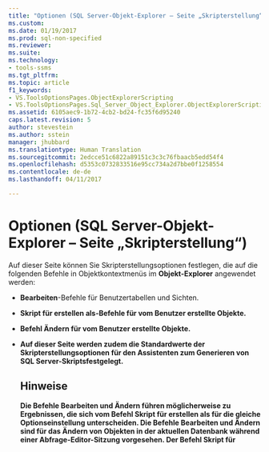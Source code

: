 ```yaml
---
title: "Optionen (SQL Server-Objekt-Explorer – Seite „Skripterstellung“) | Microsoft-Dokumentation"
ms.custom: 
ms.date: 01/19/2017
ms.prod: sql-non-specified
ms.reviewer: 
ms.suite: 
ms.technology:
- tools-ssms
ms.tgt_pltfrm: 
ms.topic: article
f1_keywords:
- VS.ToolsOptionsPages.ObjectExplorerScripting
- VS.ToolsOptionsPages.Sql_Server_Object_Explorer.ObjectExplorerScripting
ms.assetid: 6105aec9-1b72-4cb2-bd24-fc35f6d95240
caps.latest.revision: 5
author: stevestein
ms.author: sstein
manager: jhubbard
ms.translationtype: Human Translation
ms.sourcegitcommit: 2edcce51c6822a89151c3c3c76fbaacb5edd54f4
ms.openlocfilehash: d5353c0732833516e95cc734a2d7bbe0f1258554
ms.contentlocale: de-de
ms.lasthandoff: 04/11/2017

---
```

# <a name="options-sql-server-object-explorer---scripting-page"></a>Optionen (SQL Server-Objekt-Explorer – Seite „Skripterstellung“)
Auf dieser Seite können Sie Skripterstellungsoptionen festlegen, die auf die folgenden Befehle in Objektkontextmenüs im **Objekt-Explorer** angewendet werden:  
  
-   **Bearbeiten**-Befehle für Benutzertabellen und Sichten.  
  
-   **Skript für <object> erstellen als**-Befehle für vom Benutzer erstellte Objekte.  
  
-   Befehl **Ändern** für vom Benutzer erstellte Objekte.  
  
-   Auf dieser Seite werden zudem die Standardwerte der Skripterstellungsoptionen für den **Assistenten zum Generieren von SQL Server-Skripts**festgelegt.  
  
## <a name="remarks"></a>Hinweise  
Die Befehle **Bearbeiten** und **Ändern** führen möglicherweise zu Ergebnissen, die sich vom Befehl **Skript für <object> erstellen als** für die gleiche Optionseinstellung unterscheiden. Die Befehle **Bearbeiten** und **Ändern** sind für das Ändern von Objekten in der aktuellen Datenbank während einer Abfrage-Editor-Sitzung vorgesehen. Der Befehl **Skript für <object> erstellen als** ist zum Generieren eines Skripts vorgesehen, sodass es später zum Erstellen von Objekten verwendet werden kann.  
  
## <a name="options"></a>enthalten  
Geben Sie Skriptoptionen an, indem Sie eine Auswahl aus den verfügbaren Einstellungen in der Liste rechts neben den einzelnen Optionen treffen.  
  
### <a name="general-scripting-options"></a>Allgemeine Skripterstellungsoptionen  
**Einzelne Anweisungen begrenzen**  
Trennt die einzelnen [!INCLUDE[tsql](../../includes/tsql_md.md)] -Anweisungen mithilfe eines Batchtrennzeichens voneinander ab. Wenn Sie das Standardbatchtrennzeichen für **Abfrage-Editor**ändern möchten, wählen Sie **Extras**/**Optionen**/**Abfrageausführung**/**SQL Server**/**Allgemein**/**Batchtrennzeichen**aus. Der Standardwert lautet False. Weitere Informationen finden Sie unter [GO (Transact-SQL)](http://msdn.microsoft.com/en-us/b2ca6791-3a07-4209-ba8e-2248a92dd738).  
  
**Beschreibende Header einschließen**  
Fügt dem Skript beschreibende Kommentare hinzu, indem das Skript in Abschnitte für die einzelnen Objekte aufgeteilt wird. Der Standardwert lautet "True". Weitere Informationen finden Sie unter [/*...*/ (Kommentar) (Transact-SQL)](http://msdn.microsoft.com/en-us/4d9ab1b2-4bbb-4c16-beb1-cafc1af7417c).  
  
**vardecimal-Optionen einschließen**  
Schließt die vardecimal-Speicheroptionen ein. Der Standardwert lautet False. Weitere Informationen finden Sie unter [sp_db_vardecimal_storage_format (Transact-SQL)](http://msdn.microsoft.com/en-us/9920b2f7-b802-4003-913c-978c17ae4542).  
  
**Skript für Änderungsnachverfolgung erstellen**  
Schließt Nachverfolgungsinformationen für Änderungen im Skript ein.  
  
**Skripterstellung für Serverversion**  
Erstellt ein Skript, das für die ausgewählte Version von [!INCLUDE[ssNoVersion](../../includes/ssnoversion_md.md)]ausgeführt werden kann. Funktionen, die in [!INCLUDE[ssCurrent](../../includes/sscurrent_md.md)] neu sind, können für eine Skripterstellung für frühere Versionen nicht verwendet werden. Einige für [!INCLUDE[ssCurrent](../../includes/sscurrent_md.md)] erstellte Skripts können weder auf Servern, auf denen eine frühere Version von [!INCLUDE[ssNoVersion](../../includes/ssnoversion_md.md)]ausgeführt wird, noch in einer Datenbank mit einer früheren [Einstellung des Datenbankkompatibilitätsgrades](http://msdn.microsoft.com/en-us/ca5fd220-d5ea-4182-8950-55d4101a86f6)ausgeführt werden.  
  
**Skripterstellung für Volltextkataloge**  
Schließt ein Skript für Volltextkataloge ein. Der Standardwert lautet False. Weitere Informationen finden Sie unter [CREATE FULLTEXT CATALOG (Transact-SQL)](http://msdn.microsoft.com/en-us/d7a8bd93-e2d7-4a40-82ef-39069e65523b).  
  
**Skripterstellung für USE <database>**  
Fügt die USE DATABASE-Anweisung dem Skript hinzu, mit dem Datenbankobjekte im Kontext der aktuellen **Objekt-Explorer** -Datenbank erstellt werden. Wenn das Skript für die Verwendung in einer anderen Datenbank vorgesehen ist, wählen Sie False aus, um dies auszulassen. Der Standardwert lautet "True". Weitere Informationen finden Sie unter [USE (Transact-SQL)](http://msdn.microsoft.com/en-us/c05acac8-c063-4770-8e36-d7f71d500b10).  
  
### <a name="object-scripting-options"></a>Skriptoptionen für Objekte  
**Skript für abhängige Objekte generieren**  
Generiert ein Skript für zusätzliche Objekte, die erforderlich sind, wenn das Skript für das ausgewählte Objekt ausgeführt wird. Der Standardwert lautet False.  
  
**IF NOT EXISTS-Klausel einschließen**  
Schließt eine Anweisung ein, mit der überprüft wird, ob die einzelnen Objekte nicht in der Datenbank vorhanden sind, bevor versucht wird, das Objekt zu erstellen. Der Standardwert lautet False. Weitere Informationen finden Sie unter [IF... ELSE (Transact-SQL)](http://msdn.microsoft.com/en-us/676c881f-dee1-417a-bc51-55da62398e81) und [EXISTS (Transact-SQL)](http://msdn.microsoft.com/en-us/b6510a65-ac38-4296-a3d5-640db0c27631).  
  
**Schema für Objektnamen qualifizieren**  
Qualifiziert Objektnamen mit dem Objektschema. Der Standardwert lautet False. Weitere Informationen finden Sie unter [Erstellen eines Datenbankschemas](http://msdn.microsoft.com/en-us/ed2a5522-f4d2-4111-95a4-d3e1e5081739).  
  
**Skripterstellung für erweiterte Eigenschaften**  
Enthält erweiterte Eigenschaften im Skript, wenn das Objekt über erweiterte Eigenschaften verfügt. Der Standardwert lautet False. Weitere Informationen finden Sie unter [sp_addextendedproperty (Transact-SQL)](http://msdn.microsoft.com/en-us/565483ea-875b-4133-b327-d0006d2d7b4c).  
  
**Skriptbesitzer**  
Schließt den Besitzer im generierten Skript ein. Der Standardwert lautet False.  
  
**Skripterstellung für Berechtigungen**  
Schließt Berechtigungen für Datenbankobjekte im Skript ein. Der Standardwert lautet "True". Weitere Informationen finden Sie unter [Berechtigungen](http://msdn.microsoft.com/en-us/f28e3dea-24e6-4a81-877b-02ec4c7e36b9).  
  
### <a name="tableview-options"></a>Tabellen-/Sichtoptionen  
Die folgenden Optionen gelten nur für Skripts für Tabellen oder Sichten.  
  
**Benutzerdefinierte Datentypen in Basistypen konvertieren**  
Konvertiert benutzerdefinierte Datentypen in die Basistypen, aus denen sie erstellt wurden. Verwenden Sie True, wenn die benutzerdefinierten Datentypen der Quelldatenbank nicht in der Datenbank vorhanden sind, in der das Skript ausgeführt wird. Verwenden Sie False, um die benutzerdefinierten Datentypen beizubehalten. Der Standardwert lautet False. Weitere Informationen finden Sie unter [CREATE TYPE (Transact-SQL)](http://msdn.microsoft.com/en-us/2202236b-e09f-40a1-bbc7-b8cff7488905).  
  
**SET ANSI PADDING-Befehle generieren**  
Fügt die SET ANSI_PADDING-Anweisung vor und hinter jeder CREATE TABLE-Anweisung hinzu. Der Standardwert lautet "True". Weitere Informationen finden Sie unter [SET ANSI_PADDING (Transact-SQL)](http://msdn.microsoft.com/en-us/92bd29a3-9beb-410e-b7e0-7bc1dc1ae6d0).  
  
**Sortierung einschließen**  
Schließt eine Sortierung in die Spaltendefinition ein. Der Standardwert lautet "True". Weitere Informationen finden Sie unter [Collation and Unicode Support](http://msdn.microsoft.com/en-us/92d34f48-fa2b-47c5-89d3-a4c39b0f39eb).  
  
**IDENTITY-Eigenschaft einschließen**  
Schließt Definitionen für den IDENTITY-Ausgangswert und das IDENTITY-Inkrement ein. Der Standardwert lautet "True". Weitere Informationen finden Sie unter [IDENTITY (Eigenschaft) (Transact-SQL)](http://msdn.microsoft.com/en-us/8429134f-c821-4033-a07c-f782a48d501c).  
  
**Schema für Fremdschlüsselverweise qualifizieren**  
Fügt Tabellenverweisen für FOREIGN KEY-Einschränkungen den Schemanamen hinzu. Der Standardwert lautet "True".  
  
**Skripterstellung für gebundene Standardwerte und Regeln**  
Schließt die Aufrufe für die bindenden gespeicherten Prozeduren **sp_bindefault** und **sp_bindrule** ein. Der Standardwert lautet "True". Weitere Informationen finden Sie unter [sp_bindefault (Transact-SQL)](http://msdn.microsoft.com/en-us/3da70c10-68d0-4c16-94a5-9e84c4a520f6) und [sp_bindrule (Transact-SQL)](http://msdn.microsoft.com/en-us/2606073e-c52f-498d-a923-5026b9d97e67).  
  
**Skripterstellung für CHECK-Einschränkungen**  
Fügt dem Skript [CHECK-Einschränkungen](http://msdn.microsoft.com/en-us/637098af-2567-48f8-90f4-b41df059833e) hinzu. Der Standardwert lautet "True".  
  
**Skripterstellung für Standard**  
Schließt Spaltenstandardwerte in das Skript ein. Der Standardwert lautet False. Weitere Informationen finden Sie unter [CREATE DEFAULT (Transact-SQL&amp;)](http://msdn.microsoft.com/en-us/08475db4-7d90-486a-814c-01a99d783d41).  
  
**Skripterstellung für Dateigruppen**  
Gibt die Dateigruppe in der ON -Klausel für Tabellendefinitionen an. Der Standardwert lautet False. Weitere Informationen finden Sie unter [CREATE TABLE (Transact-SQL&amp;)](http://msdn.microsoft.com/en-us/1e068443-b9ea-486a-804f-ce7b6e048e8b).  
  
**Skripterstellung für Fremdschlüssel**  
Schließt [FOREIGN KEY-Einschränkungen](http://msdn.microsoft.com/en-us/31fbcc9f-2dc5-4bf9-aa50-ed70ec7b5bcd) in das Skript ein. Der Standardwert lautet False.  
  
**Skripterstellung für Volltextindizes**  
Schließt Volltextindizes in das Skript ein. Der Standardwert lautet False. Weitere Informationen finden Sie unter [CREATE FULLTEXT INDEX (Transact-SQL)](http://msdn.microsoft.com/en-us/8b80390f-5f8b-4e66-9bcc-cabd653c19fd).  
  
**Skripterstellung für Indizes**  
Schließt gruppierte Indizes, nicht gruppierte Indizes und XML-Indizes in das Skript ein. Der Standardwert lautet "True". Weitere Informationen finden Sie unter [CREATE INDEX (Transact-SQL)](http://msdn.microsoft.com/en-us/d2297805-412b-47b5-aeeb-53388349a5b9).  
  
**Skripterstellung für Partitionsschemas**  
Schließt Tabellenpartitionierungsschemas in das Skript ein. Der Standardwert lautet False. Weitere Informationen finden Sie unter [CREATE PARTITION SCHEME (Transact-SQL)](http://msdn.microsoft.com/en-us/5b21c53a-b4f4-4988-89a2-801f512126e4).  
  
**Skripterstellung für Primärschlüssel**  
Schließt [PRIMARY KEY- und FOREIGN KEY-Einschränkungen](http://msdn.microsoft.com/en-us/31fbcc9f-2dc5-4bf9-aa50-ed70ec7b5bcd) in das Skript ein. Der Standardwert lautet "True".  
  
**Skripterstellung für Statistiken**  
Schließt benutzerdefinierte Statistiken in das Skript ein. Der Standardwert lautet False. Weitere Informationen finden Sie unter [CREATE STATISTICS (Transact-SQL)](http://msdn.microsoft.com/en-us/b23e2f6b-076c-4e6d-9281-764bdb616ad2).  
  
**Skripterstellung für Trigger**  
Schließt Trigger in das Skript ein. Der Standardwert lautet False. Weitere Informationen finden Sie unter [CREATE TRIGGER (Transact-SQL)](http://msdn.microsoft.com/en-us/edeced03-decd-44c3-8c74-2c02f801d3e7).  
  
**Skripterstellung für eindeutige Schlüssel**  
Schließt [UNIQUE-Einschränkungen und CHECK-Einschränkungen](http://msdn.microsoft.com/en-us/637098af-2567-48f8-90f4-b41df059833e) in das Skript ein. Der Standardwert lautet False.  
  
**Skripterstellung für Sichtspalten**  
Deklariert Sichtspalten in Sichtheadern. Der Standardwert lautet False. Weitere Informationen finden Sie unter [CREATE VIEW (Transact-SQL)](http://msdn.microsoft.com/en-us/aecc2f73-2ab5-4db9-b1e6-2f9e3c601fb9).  
  
**ScriptDriIncludeSystemNames**  
Schließt vom System generierte Einschränkungsnamen ein, damit die deklarative referenzielle Integrität erzwungen wird. Der Standardwert lautet False. Weitere Informationen finden Sie unter [REFERENTIAL_CONSTRAINTS (Transact-SQL)](http://msdn.microsoft.com/en-us/5d358f18-0a85-4b55-af4b-98d5f4cd1020).  
  
## <a name="see-also"></a>Siehe auch  
[Erstellen von Skripts (SQL Server Management Studio)](http://msdn.microsoft.com/en-us/9711c617-3c68-4e5a-aea3-befc64d51524)  
  

